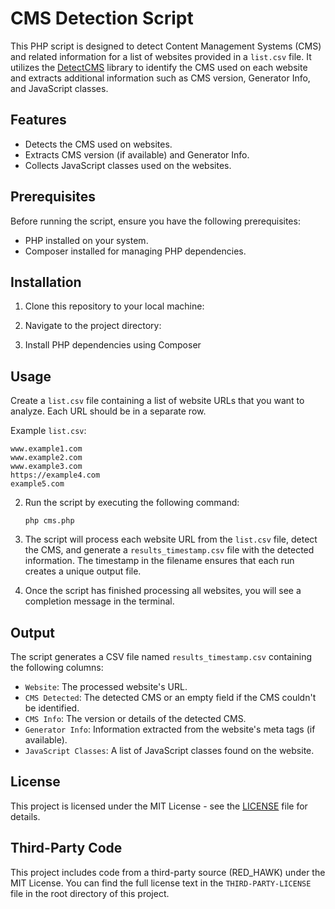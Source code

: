# CMS Detection Script

This PHP script is designed to detect Content Management Systems (CMS) and related information for a list of websites provided in a `list.csv` file. It utilizes the [DetectCMS](https://github.com/Krisseck/Detect-CMS) library to identify the CMS used on each website and extracts additional information such as CMS version, Generator Info, and JavaScript classes.

## Features

- Detects the CMS used on websites.
- Extracts CMS version (if available) and Generator Info.
- Collects JavaScript classes used on the websites.

## Prerequisites

Before running the script, ensure you have the following prerequisites:

- PHP installed on your system.
- Composer installed for managing PHP dependencies.

## Installation

1. Clone this repository to your local machine:

2. Navigate to the project directory:

3. Install PHP dependencies using Composer

## Usage

Create a `list.csv` file containing a list of website URLs that you want to analyze. Each URL should be in a separate row.

Example `list.csv`:
```
www.example1.com
www.example2.com
www.example3.com
https://example4.com
example5.com
```

2. Run the script by executing the following command:

   `php cms.php`

3. The script will process each website URL from the `list.csv` file, detect the CMS, and generate a `results_timestamp.csv` file with the detected information. The timestamp in the filename ensures that each run creates a unique output file.

4. Once the script has finished processing all websites, you will see a completion message in the terminal.

## Output

The script generates a CSV file named `results_timestamp.csv` containing the following columns:

- `Website`: The processed website's URL.
- `CMS Detected`: The detected CMS or an empty field if the CMS couldn't be identified.
- `CMS Info`: The version or details of the detected CMS.
- `Generator Info`: Information extracted from the website's meta tags (if available).
- `JavaScript Classes`: A list of JavaScript classes found on the website.

## License

This project is licensed under the MIT License - see the [LICENSE](LICENSE) file for details.

## Third-Party Code

This project includes code from a third-party source (RED_HAWK) under the MIT License. You can find the full license text in the `THIRD-PARTY-LICENSE` file in the root directory of this project.